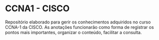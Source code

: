 # CCNA1 - CISCO

Repositório elaborado para gerir os conhecimentos adquiridos no curso CCNA-1 da CISCO.
As anotações funcionarão como forma de registrar os pontos mais importantes, organizar o conteúdo, facilitar a consulta. 
